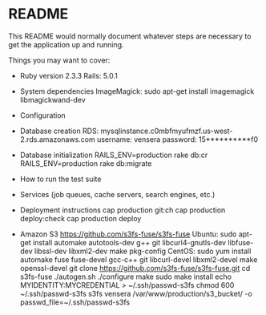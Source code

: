 # README

This README would normally document whatever steps are necessary to get the
application up and running.

Things you may want to cover:

* Ruby version
  2.3.3
  Rails: 5.0.1
  
* System dependencies
  ImageMagick:
    sudo apt-get install imagemagick libmagickwand-dev
    
* Configuration

* Database creation
  RDS:
    mysqlinstance.c0mbfmyufmzf.us-west-2.rds.amazonaws.com
    username: vensera
    password: 15**********f0
    
* Database initialization
  RAILS_ENV=production rake db:cr
  RAILS_ENV=production rake db:migrate
  
* How to run the test suite

* Services (job queues, cache servers, search engines, etc.)

* Deployment instructions
  cap production git:ch
  cap production deploy:check
  cap production deploy
  
* Amazon S3
  https://github.com/s3fs-fuse/s3fs-fuse
  Ubuntu: sudo apt-get install automake autotools-dev g++ git libcurl4-gnutls-dev libfuse-dev libssl-dev libxml2-dev make pkg-config
  CentOS: sudo yum install automake fuse fuse-devel gcc-c++ git libcurl-devel libxml2-devel make openssl-devel
  git clone https://github.com/s3fs-fuse/s3fs-fuse.git
  cd s3fs-fuse
  ./autogen.sh
  ./configure
  make
  sudo make install
  echo MYIDENTITY:MYCREDENTIAL > ~/.ssh/passwd-s3fs
  chmod 600 ~/.ssh/passwd-s3fs
  s3fs vensera /var/www/production/s3_bucket/ -o passwd_file=~/.ssh/passwd-s3fs
